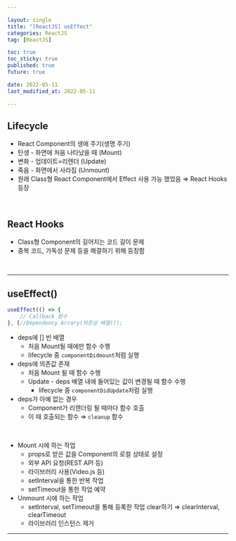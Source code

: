 ```yaml
---

layout: single
title: "[ReactJS] usEffect"
categories: ReactJS
tag: [ReactJS]

toc: true
toc_sticky: true
published: true
future: true

date: 2022-05-11
last_modified_at: 2022-05-11

---
```


## Lifecycle

- React Component의 생애 주기(생명 주기)
- 탄생 - 화면에 처음 나타났을 때 (Mount)
- 변화 - 업데이트=리렌더 (Update)
- 죽음 - 화면에서 사라짐 (Unmount)
- 원래 Class형 React Component에서 Effect 사용 가능 했었음 ⇒ React Hooks 등장

<br />

## React Hooks

- Class형 Component의 길어지는 코드 길이 문제
- 중복 코드, 가독성 문제 등을 해결하기 위해 등장함

<br />

---

## useEffect()

```jsx
useEffect(() => {
	// Callback 함수
}, [//Dependency Arrary(의존성 배열)]);
```

- deps에 [] 빈 배열
    - 처음 Mount될 때에만 함수 수행
    - lifecycle 중 `componentDidmount`처럼 실행
- deps에 의존값 존재
    - 처음 Mount 될 때 함수 수행
    - Update - deps 배열 내에 들어있는 값이 변경될 때 함수 수행
        - lifecycle 중 `componentDidUpdate`처럼 실행
- deps가 아예 없는 경우
    - Component가 리렌더링 될 때마다 함수 호출
    - 이 때 호출되는 함수 ⇒ `cleanup` 함수

<br />

- Mount 시에 하는 작업
    - props로 받은 값을 Component의 로컬 상태로 설정
    - 외부 API 요청(REST API 등)
    - 라이브러리 사용(Video.js 등)
    - setInterval을 통한 반복 작업
    - setTimeout을 통한 작업 예약
- Unmount 시에 하는 작업
    - setInterval, setTimeout을 통해 등록한 작업 clear하기 ⇒ clearInterval, clearTimeout
    - 라이브러리 인스턴스 제거

---
